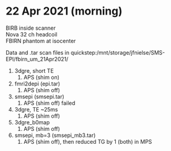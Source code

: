 # 22 Apr 2021 (morning)  

BIRB inside scanner  
Nova 32 ch headcoil  
FBIRN phantom at isocenter  

Data and .tar scan files in quickstep:/mnt/storage/jfnielse/SMS-EPI/fbirn_um_21Apr2021/

1. 3dgre, short TE
   1. APS (shim on)
1. fmri2depi (epi.tar)
   1. APS (shim off)
1. smsepi (smsepi.tar)
   1. APS (shim off) failed
1. 3dgre, TE ~25ms
   1. APS (shim off)
1. 3dgre_b0map
   1. APS (shim off)
1. smsepi, mb=3 (smsepi_mb3.tar)
   1. APS (shim off), then reduced TG by 1 (both) in MPS
